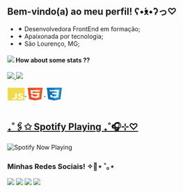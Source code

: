 ## Bem-vindo(a) ao meu perfil! ʕ•́ᴥ•̀ʔっ♡

- ✦ Desenvolvedora FrontEnd em formação;
- ✦ Apaixonada por tecnologia;
- ✦ São Lourenço, MG;


#### <img src="https://media.giphy.com/media/VgCDAzcKvsR6OM0uWg/giphy.gif" width="50"> How about some stats ??

 <div>
   <a href="https://github.com/eumayaraneves/">
   <img height="180em" src="https://github-readme-stats.vercel.app/api?username=eumayaraneves&show_icons=true&theme=synthwave&include_all_commits=true&count_private=true"/>
   <img height="180em" src="https://github-readme-stats.vercel.app/api/top-langs/?username=eumayaraneves&layout=compact&langs_count=6&theme=tokyonight"/>
</div>
    
<div style="display: inline_block"><br>
  <img align="center" alt="Js" height="30" width="40" src="https://raw.githubusercontent.com/devicons/devicon/master/icons/javascript/javascript-plain.svg">
  <img align="center" alt="HTML" height="30" width="40" src="https://raw.githubusercontent.com/devicons/devicon/master/icons/html5/html5-original.svg">
  <img align="center" alt="CSS" height="30" width="40" src="https://raw.githubusercontent.com/devicons/devicon/master/icons/css3/css3-original.svg">
</div>
 <br>
 
## ₊˚🖇️✩ Spotify Playing ₊˚🎧⊹♡



[<img src="https://open.spotify.com/track/5NxxixRIBePmP5iNl9lPOt?si=9JBfX7FJQYqy52OSkuXzLg&utm_source=copy-link" alt="Spotify Now Playing" width="350" style="float: left; margin-right: 10 px;" />](https://open.spotify.com/track/5NxxixRIBePmP5iNl9lPOt?si=9JBfX7FJQYqy52OSkuXzLg&utm_source=copy-link)
 
<br>
 
### Minhas Redes Sociais! ✧📎⋆ ˚｡⋆
 
<div> 
  
  <a href="https://instagram.com/eumayaraneves" target="_blank"><img src="https://img.shields.io/badge/-Instagram-%23E4405F?style=for-the-badge&logo=instagram&logoColor=white" target="_blank"></a>
 <a href="https://discord.gg/eumayaraneves" target="_blank"><img src="https://img.shields.io/badge/Discord-7289DA?style=for-the-badge&logo=discord&logoColor=white" target="_blank"></a> 
  <a href = "mailto:contatomayarasneves"><img src="https://img.shields.io/badge/-Gmail-%23333?style=for-the-badge&logo=gmail&logoColor=white" target="_blank"></a>
  <a href="https://www.linkedin.com/in/eumayaraneves" target="_blank"><img src="https://img.shields.io/badge/-LinkedIn-%230077B5?style=for-the-badge&logo=linkedin&logoColor=white" target="_blank"></a>
</div>

